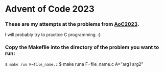# Advent of Code 2023
### These are my attempts at the problems from [AoC2023](https://adventofcode.com/2023).
I will probably try to practice C programming. :)

### Copy the Makefile into the directory of the problem you want to run:
`$ make run F=file_name.c`
$ make runa F=file_name.c A="arg1 arg2"

